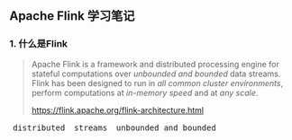 ## Apache Flink 学习笔记

### 1. 什么是Flink

> Apache Flink is a framework and distributed processing engine for stateful computations over *unbounded and bounded* data streams. Flink has been designed to run in *all common cluster environments*, perform computations at *in-memory speed* and at *any scale*.	 
>
> https://flink.apache.org/flink-architecture.html

<kbd style="padding:6px">distributed</kbd>    <kbd style="padding:6px">streams</kbd>    <kbd style="padding:6px">unbounded and bounded</kbd>  

